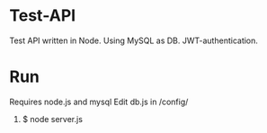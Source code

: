 # Test-API
Test API written in Node. Using MySQL as DB. JWT-authentication.

# Run
Requires node.js and mysql
Edit db.js in /config/

1. $ node server.js
